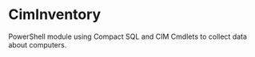 # CimInventory
PowerShell module using Compact SQL and CIM Cmdlets to collect data about computers.
